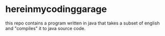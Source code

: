 # hereinmycodinggarage
this repo contains a program written in java that takes a subset of english and "compiles" it to java source code.